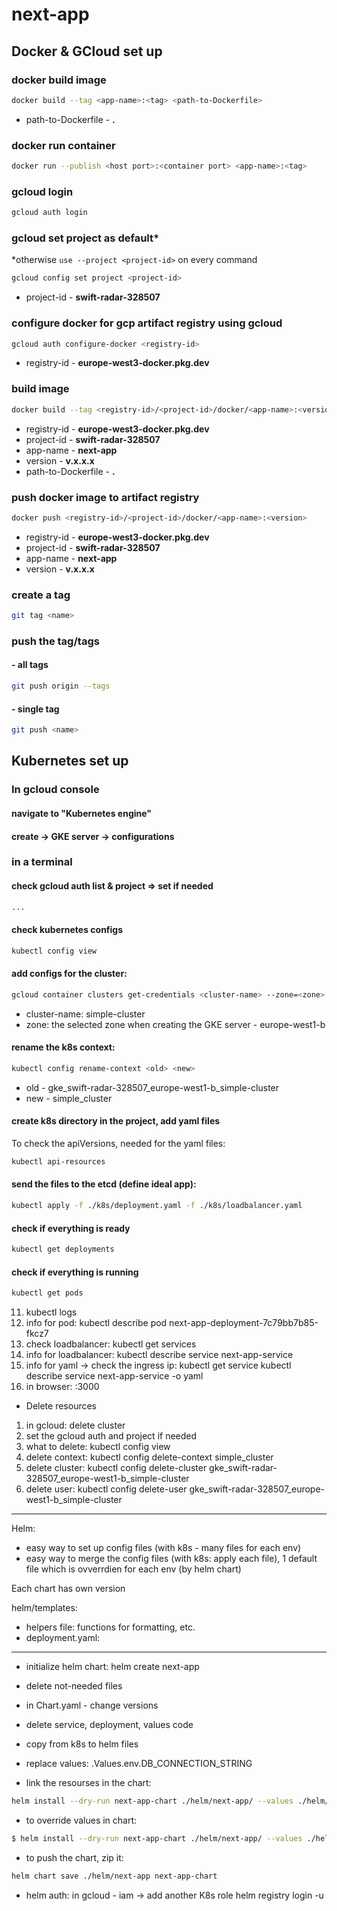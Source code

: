 # next-app

## Docker & GCloud set up

### docker build image

```sh
docker build --tag <app-name>:<tag> <path-to-Dockerfile>
```

- path-to-Dockerfile - **.**

### docker run container

```sh
docker run --publish <host port>:<container port> <app-name>:<tag>
```

### gcloud login

```sh
gcloud auth login
```

### gcloud set project as default\*

\*otherwise `use --project <project-id>` on every command

```sh
gcloud config set project <project-id>
```

- project-id - **swift-radar-328507**

### configure docker for gcp artifact registry using gcloud

```sh
gcloud auth configure-docker <registry-id>
```

- registry-id - **europe-west3-docker.pkg.dev**

### build image

```sh
docker build --tag <registry-id>/<project-id>/docker/<app-name>:<version> <path-to-Dockerfile>
```

- registry-id - **europe-west3-docker.pkg.dev**
- project-id - **swift-radar-328507**
- app-name - **next-app**
- version - **v.x.x.x**
- path-to-Dockerfile - **.**

### push docker image to artifact registry

```sh
docker push <registry-id>/<project-id>/docker/<app-name>:<version>
```

- registry-id - **europe-west3-docker.pkg.dev**
- project-id - **swift-radar-328507**
- app-name - **next-app**
- version - **v.x.x.x**

### create a tag

```sh
git tag <name>
```

### push the tag/tags

#### - all tags

```sh
git push origin --tags
```

#### - single tag

```sh
git push <name>
```

## Kubernetes set up

### In gcloud console

#### navigate to "Kubernetes engine"

#### create -> GKE server -> configurations

### in a terminal

#### check gcloud auth list & project => set if needed

```sh
...
```

#### check kubernetes configs

```sh
kubectl config view
```

#### add configs for the cluster:

```sh
gcloud container clusters get-credentials <cluster-name> --zone=<zone>
```

- cluster-name: simple-cluster
- zone: the selected zone when creating the GKE server - europe-west1-b

#### rename the k8s context:

```sh
kubectl config rename-context <old> <new>
```

- old - gke_swift-radar-328507_europe-west1-b_simple-cluster
- new - simple_cluster

#### create k8s directory in the project, add yaml files

To check the apiVersions, needed for the yaml files:

```sh
kubectl api-resources
```

#### send the files to the etcd (define ideal app):

```sh
kubectl apply -f ./k8s/deployment.yaml -f ./k8s/loadbalancer.yaml
```

#### check if everything is ready

```sh
kubectl get deployments
```

#### check if everything is running

```sh
kubectl get pods
```

11. kubectl logs <pod-id>
12. info for pod: kubectl describe pod next-app-deployment-7c79bb7b85-fkcz7
13. check loadbalancer: kubectl get services
14. info for loadbalancer: kubectl describe service next-app-service
15. info for yaml -> check the ingress ip: kubectl get service kubectl describe service next-app-service -o yaml
16. in browser: <ip>:3000

- Delete resources

1. in gcloud: delete cluster
2. set the gcloud auth and project if needed
3. what to delete: kubectl config view
4. delete context: kubectl config delete-context simple_cluster
5. delete cluster: kubectl config delete-cluster gke_swift-radar-328507_europe-west1-b_simple-cluster
6. delete user: kubectl config delete-user gke_swift-radar-328507_europe-west1-b_simple-cluster

---

Helm:

- easy way to set up config files (with k8s - many files for each env)
- easy way to merge the config files (with k8s: apply each file), 1 default file which is ovverrdien for each env (by helm chart)

Each chart has own version

helm/templates:

- helpers file: functions for formatting, etc.
- deployment.yaml:

---

- initialize helm chart: helm create next-app

- delete not-needed files
- in Chart.yaml - change versions
- delete service, deployment, values code
- copy from k8s to helm files
- replace values: .Values.env.DB_CONNECTION_STRING
- link the resourses in the chart:

```sh
helm install --dry-run next-app-chart ./helm/next-app/ --values ./helm/next-app/values.yaml
```

- to override values in chart:
```sh
$ helm install --dry-run next-app-chart ./helm/next-app/ --values ./helm/next-app/values.yaml --values ./helm/next-app/values-development.yaml
```
- to push the chart, zip it:
```sh
helm chart save ./helm/next-app next-app-chart
```

- helm auth:
in gcloud - iam -> add another K8s role
helm registry login -u  